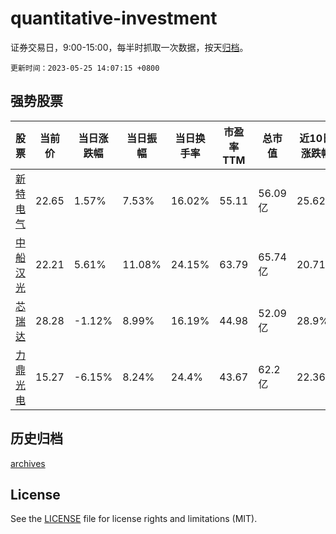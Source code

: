 # quantitative-investment

证券交易日，9:00-15:00，每半时抓取一次数据，按天[归档](archives)。

`更新时间：2023-05-25 14:07:15 +0800`

## 强势股票

|股票|当前价|当日涨跌幅|当日振幅|当日换手率|市盈率TTM|总市值|近10日涨跌幅|
|----|----|----|----|----|----|----|----|
|[新特电气](https://xueqiu.com/S/SZ301120)|22.65|1.57%|7.53%|16.02%|55.11|56.09亿|25.62%|
|[中船汉光](https://xueqiu.com/S/SZ300847)|22.21|5.61%|11.08%|24.15%|63.79|65.74亿|20.71%|
|[芯瑞达](https://xueqiu.com/S/SZ002983)|28.28|-1.12%|8.99%|16.19%|44.98|52.09亿|28.9%|
|[力鼎光电](https://xueqiu.com/S/SH605118)|15.27|-6.15%|8.24%|24.4%|43.67|62.2亿|22.36%|

## 历史归档

[archives](archives)

## License

See the [LICENSE](LICENSE) file for license rights and limitations (MIT).
